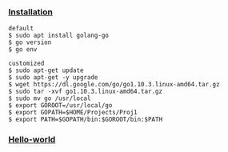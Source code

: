 ### [Installation](https://tecadmin.net/install-go-on-ubuntu/)
    default
    $ sudo apt install golang-go
    $ go version
    $ go env     
    
    customized
    $ sudo apt-get update
    $ sudo apt-get -y upgrade
    $ wget https://dl.google.com/go/go1.10.3.linux-amd64.tar.gz
    $ sudo tar -xvf go1.10.3.linux-amd64.tar.gz
    $ sudo mv go /usr/local
    $ export GOROOT=/usr/local/go
    $ export GOPATH=$HOME/Projects/Proj1
    $ export PATH=$GOPATH/bin:$GOROOT/bin:$PATH
    
### [Hello-world](https://www.digitalocean.com/community/tutorials/how-to-install-go-1-6-on-ubuntu-16-04#step-1-%E2%80%94-installing-go)
